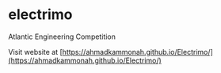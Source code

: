# electrimo
Atlantic Engineering Competition

Visit website at [https://ahmadkammonah.github.io/Electrimo/](https://ahmadkammonah.github.io/Electrimo/)
